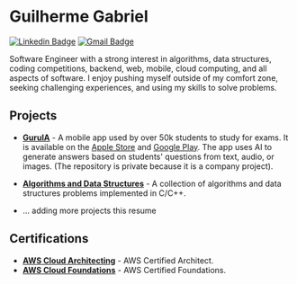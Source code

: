 # Guilherme Gabriel

[![Linkedin Badge](https://img.shields.io/badge/-Guilherme%20Gabriel-00875f?style=flat-square&logo=Linkedin&logoColor=white&link=https://www.linkedin.com/in/guilhermegabr/)](https://www.linkedin.com/in/guilhermegabr/) 
[![Gmail Badge](https://img.shields.io/badge/-guilhermegf005@gmail.com-00875f?style=flat-square&logo=Gmail&logoColor=white&link=mailto:guilhermegf005@gmail.com)](mailto:guilhermegf005@gmail.com)

Software Engineer with a strong interest in algorithms, data structures, coding competitions, backend, web, mobile, cloud computing, and all aspects of software. I enjoy pushing myself outside of my comfort zone, seeking challenging experiences, and using my skills to solve problems.

## Projects

- [**GuruIA**](https://play.google.com/store/apps/details?id=com.guruia) - A mobile app used by over 50k students to study for exams. It is available on the [Apple Store](https://apps.apple.com/br/app/guru-ia/id6469240984) and [Google Play](https://play.google.com/store/apps/details?id=com.guruia). The app uses AI to generate answers based on students' questions from text, audio, or images. (The repository is private because it is a company project).

- [**Algorithms and Data Structures**](https://github.com/GuilhermeGabriel/competitive-programming "Algorithms and Data Structures") - A collection of algorithms and data structures problems implemented in C/C++.

- ... adding more projects this resume


## Certifications
- [**AWS Cloud Architecting**](https://www.credly.com/badges/4a4289fa-0f1e-48f4-b291-f1ffafff631d) - AWS Certified Architect.
- [**AWS Cloud Foundations**](https://www.credly.com/badges/5044d788-bb0b-4246-a34b-5c709a917f77) - AWS Certified Foundations.
